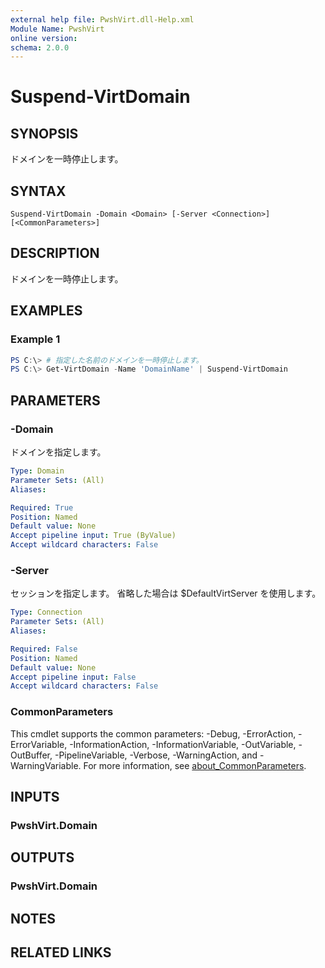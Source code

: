 ```yaml
---
external help file: PwshVirt.dll-Help.xml
Module Name: PwshVirt
online version:
schema: 2.0.0
---
```


# Suspend-VirtDomain

## SYNOPSIS
ドメインを一時停止します。

## SYNTAX

```
Suspend-VirtDomain -Domain <Domain> [-Server <Connection>] [<CommonParameters>]
```

## DESCRIPTION
ドメインを一時停止します。

## EXAMPLES

### Example 1
```powershell
PS C:\> # 指定した名前のドメインを一時停止します。
PS C:\> Get-VirtDomain -Name 'DomainName' | Suspend-VirtDomain
```

## PARAMETERS

### -Domain
ドメインを指定します。

```yaml
Type: Domain
Parameter Sets: (All)
Aliases:

Required: True
Position: Named
Default value: None
Accept pipeline input: True (ByValue)
Accept wildcard characters: False
```

### -Server
セッションを指定します。
省略した場合は $DefaultVirtServer を使用します。

```yaml
Type: Connection
Parameter Sets: (All)
Aliases:

Required: False
Position: Named
Default value: None
Accept pipeline input: False
Accept wildcard characters: False
```

### CommonParameters
This cmdlet supports the common parameters: -Debug, -ErrorAction, -ErrorVariable, -InformationAction, -InformationVariable, -OutVariable, -OutBuffer, -PipelineVariable, -Verbose, -WarningAction, and -WarningVariable. For more information, see [about_CommonParameters](http://go.microsoft.com/fwlink/?LinkID=113216).

## INPUTS

### PwshVirt.Domain

## OUTPUTS

### PwshVirt.Domain

## NOTES

## RELATED LINKS
